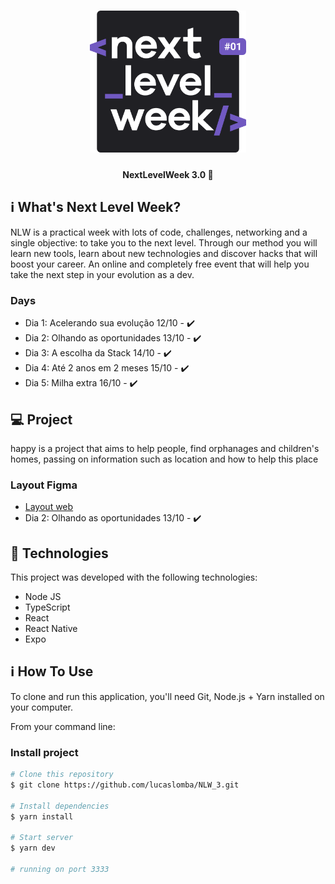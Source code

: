 <h1 align="center">
    <img alt="NextLevelWeek" title="#NextLevelWeek" src="logo.svg" width="250px" />
</h1>

<h4 align="center"> 
	NextLevelWeek 3.0 🚀
</h4>

## :information_source: What's Next Level Week?

NLW is a practical week with lots of code, challenges, networking and a single objective: to take you to the next level.
Through our method you will learn new tools, learn about new technologies and discover hacks that will boost your career.
An online and completely free event that will help you take the next step in your evolution as a dev.

### Days
- Dia 1: Acelerando sua evolução 12/10 - :heavy_check_mark:
- Dia 2: Olhando as oportunidades 13/10 - :heavy_check_mark:
- Dia 3: A escolha da Stack 14/10 - :heavy_check_mark:
- Dia 4: Até 2 anos em 2 meses 15/10 - :heavy_check_mark:
- Dia 5: Milha extra 16/10 - :heavy_check_mark:

## 💻 Project

happy is a project that aims to help people, find orphanages and children's homes, passing on information such as location and how to help this place

### Layout Figma 
- <a href="https://www.figma.com/file/cLVBjKHy7GXhDVHorU78il/Happy-Web?node-id=0%3A1&viewport=144%2C175%2C0.12396290153265">Layout web</a>
- Dia 2: Olhando as oportunidades 13/10 - :heavy_check_mark:

## :rocket: Technologies

This project was developed with the following technologies:

- Node JS
- TypeScript
- React
- React Native
- Expo

## :information_source: How To Use

To clone and run this application, you'll need Git, Node.js + Yarn installed on your computer.

From your command line:

### Install project 

```bash
# Clone this repository
$ git clone https://github.com/lucaslomba/NLW_3.git

# Install dependencies
$ yarn install

# Start server
$ yarn dev

# running on port 3333
```
